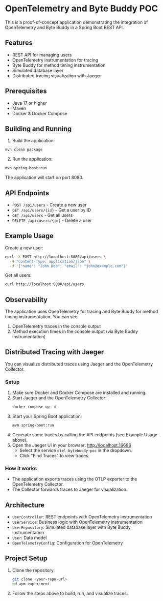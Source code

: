 # OpenTelemetry and Byte Buddy POC

This is a proof-of-concept application demonstrating the integration of OpenTelemetry and Byte Buddy in a Spring Boot REST API.

## Features

- REST API for managing users
- OpenTelemetry instrumentation for tracing
- Byte Buddy for method timing instrumentation
- Simulated database layer
- Distributed tracing visualization with Jaeger

## Prerequisites

- Java 17 or higher
- Maven
- Docker & Docker Compose

## Building and Running

1. Build the application:
```bash
mvn clean package
```

2. Run the application:
```bash
mvn spring-boot:run
```

The application will start on port 8080.

## API Endpoints

- `POST /api/users` - Create a new user
- `GET /api/users/{id}` - Get a user by ID
- `GET /api/users` - Get all users
- `DELETE /api/users/{id}` - Delete a user

## Example Usage

Create a new user:
```bash
curl -X POST http://localhost:8080/api/users \
  -H "Content-Type: application/json" \
  -d '{"name": "John Doe", "email": "john@example.com"}'
```

Get all users:
```bash
curl http://localhost:8080/api/users
```

## Observability

The application uses OpenTelemetry for tracing and Byte Buddy for method timing instrumentation. You can see:

1. OpenTelemetry traces in the console output
2. Method execution times in the console output (via Byte Buddy instrumentation)

## Distributed Tracing with Jaeger

You can visualize distributed traces using Jaeger and the OpenTelemetry Collector.

### Setup

1. Make sure Docker and Docker Compose are installed and running.
2. Start Jaeger and the OpenTelemetry Collector:
   ```bash
   docker-compose up -d
   ```
3. Start your Spring Boot application:
   ```bash
   mvn spring-boot:run
   ```
4. Generate some traces by calling the API endpoints (see Example Usage above).
5. Open the Jaeger UI in your browser: [http://localhost:16686](http://localhost:16686)
   - Select the service `otel-bytebuddy-poc` in the dropdown.
   - Click "Find Traces" to view traces.

### How it works
- The application exports traces using the OTLP exporter to the OpenTelemetry Collector.
- The Collector forwards traces to Jaeger for visualization.

## Architecture

- `UserController`: REST endpoints with OpenTelemetry instrumentation
- `UserService`: Business logic with OpenTelemetry instrumentation
- `UserRepository`: Simulated database layer with Byte Buddy instrumentation
- `User`: Data model
- `OpenTelemetryConfig`: Configuration for OpenTelemetry

## Project Setup

1. Clone the repository:
   ```bash
   git clone <your-repo-url>
   cd apm-experiment
   ```
2. Follow the steps above to build, run, and visualize traces. 